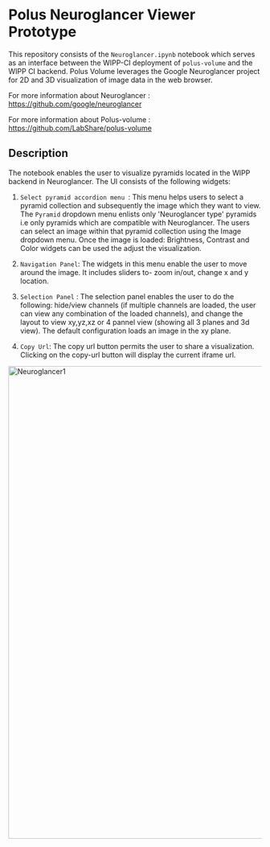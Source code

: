 # Polus Neuroglancer Viewer Prototype

This repository consists of the `Neuroglancer.ipynb` notebook which serves as an interface between the WIPP-CI deployment of `polus-volume`
and the WIPP CI backend. Polus Volume leverages the Google Neuroglancer project for 2D and 3D visualization of image data in the web browser.

For more information about Neuroglancer : https://github.com/google/neuroglancer  
  
For more information about Polus-volume : https://github.com/LabShare/polus-volume

## Description

 The notebook enables the user to visualize pyramids located in the WIPP backend in Neuroglancer. The UI consists of the following widgets:

1. `Select pyramid accordion menu `: This menu helps users to select a pyramid collection and subsequently the image which they want to view.
The `Pyramid` dropdown menu enlists only 'Neuroglancer type' pyramids i.e only pyramids which are compatible with Neuroglancer. The users can
select an image within that pyramid collection using the Image dropdown menu. Once the image is loaded: Brightness, Contrast and Color widgets
can be used the adjust the visualization.

2. `Navigation Panel`: The widgets in this menu enable the user to move around the image. It includes sliders to- zoom in/out, change x and y location.

3. `Selection Panel` : The selection panel enables the user to do the following: hide/view channels (if multiple channels are loaded, the user can view any combination of the loaded channels), and change the layout
to view xy,yz,xz or 4 pannel view (showing all 3 planes and 3d view). The default configuration loads an image in the xy plane.  

4. `Copy Url`: The copy url button permits the user to share a visualization. Clicking on the copy-url button will display the current iframe url.

  
    
      
<img width="940" alt="Neuroglancer1" src="https://user-images.githubusercontent.com/48079888/81192010-b3e97580-8f87-11ea-94f2-290f056e1e88.PNG">
